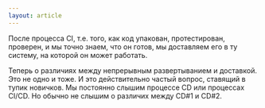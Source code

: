 ```yaml
---
layout: article
---
```

После процесса CI, т.е. того, как код упакован, протестирован, проверен, и мы точно знаем, что он готов, мы доставляем его в ту систему, на которой он может работать.

Теперь о различиях между непрерывным развертыванием и доставкой. Это не одно и тоже. И это действительно частый вопрос, ставящий в тупик новичков. Мы постоянно слышим процессе CD или процессах CI/CD. Но обычно не слышим о различих между CD#1 и CD#2.
